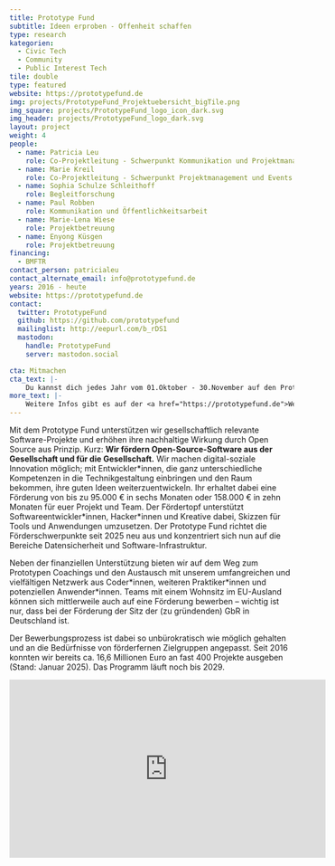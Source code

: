 ```yaml
---
title: Prototype Fund
subtitle: Ideen erproben - Offenheit schaffen
type: research
kategorien:
  - Civic Tech
  - Community
  - Public Interest Tech
tile: double
type: featured
website: https://prototypefund.de
img: projects/PrototypeFund_Projektuebersicht_bigTile.png
img_square: projects/PrototypeFund_logo_icon_dark.svg
img_header: projects/PrototypeFund_logo_dark.svg
layout: project
weight: 4
people:
  - name: Patricia Leu
    role: Co-Projektleitung - Schwerpunkt Kommunikation und Projektmanagement
  - name: Marie Kreil
    role: Co-Projektleitung - Schwerpunkt Projektmanagement und Events
  - name: Sophia Schulze Schleithoff
    role: Begleitforschung
  - name: Paul Robben
    role: Kommunikation und Öffentlichkeitsarbeit
  - name: Marie-Lena Wiese
    role: Projektbetreuung
  - name: Enyong Küsgen
    role: Projektbetreuung
financing:
  - BMFTR
contact_person: patricialeu
contact_alternate_email: info@prototypefund.de
years: 2016 - heute
website: https://prototypefund.de
contact:
  twitter: PrototypeFund
  github: https://github.com/prototypefund
  mailinglist: http://eepurl.com/b_rDS1
  mastodon:
    handle: PrototypeFund
    server: mastodon.social

cta: Mitmachen
cta_text: |-
    Du kannst dich jedes Jahr vom 01.Oktober - 30.November auf den Prototype Fund bewerben. Alle Infos hierzu findest du <a href="https://www.prototypefund.de/bewerbung">hier</a>.
more_text: |-
    Weitere Infos gibt es auf der <a href="https://prototypefund.de">Website</a> des Prototype Fund.
---
```

Mit dem Prototype Fund unterstützen wir gesellschaftlich relevante Software-Projekte und erhöhen ihre nachhaltige Wirkung durch Open Source aus Prinzip. Kurz: __Wir fördern Open-Source-Software aus der Gesellschaft und für die Gesellschaft.__
Wir machen digital-soziale Innovation möglich; mit Entwickler\*innen, die ganz unterschiedliche Kompetenzen in die Technikgestaltung einbringen und den Raum bekommen, ihre guten Ideen weiterzuentwickeln. Ihr erhaltet dabei eine Förderung von bis zu 95.000 € in sechs Monaten oder 158.000 € in zehn Monaten für euer Projekt und Team. Der Fördertopf unterstützt Softwareentwickler\*innen, Hacker\*innen und Kreative dabei, Skizzen für Tools und Anwendungen umzusetzen. Der Prototype Fund richtet die Förderschwerpunkte seit 2025 neu aus und konzentriert sich nun auf die Bereiche Datensicherheit und Software-Infrastruktur.

Neben der finanziellen Unterstützung bieten wir auf dem Weg zum Prototypen Coachings und den Austausch mit unserem umfangreichen und vielfältigen Netzwerk aus Coder\*innen, weiteren Praktiker\*innen und potenziellen Anwender*innen. Teams mit einem Wohnsitz im EU-Ausland können sich mittlerweile auch auf eine Förderung bewerben – wichtig ist nur, dass bei der Förderung der Sitz der (zu gründenden) GbR in Deutschland ist.

Der Bewerbungsprozess ist dabei so unbürokratisch wie möglich gehalten und an die Bedürfnisse von förderfernen Zielgruppen angepasst. Seit 2016 konnten wir bereits ca. 16,6 Millionen Euro an fast 400 Projekte ausgeben (Stand: Januar 2025). Das Programm läuft noch bis 2029.

<iframe width="560" height="315" src="https://www.youtube-nocookie.com/embed/OH5w99wv8fc" title="YouTube video player" frameborder="0" allow="accelerometer; autoplay; clipboard-write; encrypted-media; gyroscope; picture-in-picture; web-share" referrerpolicy="strict-origin-when-cross-origin" allowfullscreen></iframe>
